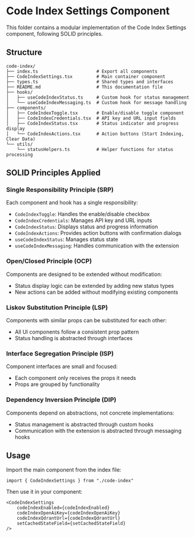 # Code Index Settings Component

This folder contains a modular implementation of the Code Index Settings component, following SOLID principles.

## Structure

```
code-index/
├── index.ts                      # Export all components
├── CodeIndexSettings.tsx         # Main container component
├── types.ts                      # Shared types and interfaces
├── README.md                     # This documentation file
├── hooks/
│   ├── useCodeIndexStatus.ts     # Custom hook for status management
│   └── useCodeIndexMessaging.ts  # Custom hook for message handling
├── components/
│   ├── CodeIndexToggle.tsx       # Enable/disable toggle component
│   ├── CodeIndexCredentials.tsx  # API key and URL input fields
│   ├── CodeIndexStatus.tsx       # Status indicator and progress display
│   └── CodeIndexActions.tsx      # Action buttons (Start Indexing, Clear Data)
└── utils/
    └── statusHelpers.ts          # Helper functions for status processing
```

## SOLID Principles Applied

### Single Responsibility Principle (SRP)

Each component and hook has a single responsibility:

- `CodeIndexToggle`: Handles the enable/disable checkbox
- `CodeIndexCredentials`: Manages API key and URL inputs
- `CodeIndexStatus`: Displays status and progress information
- `CodeIndexActions`: Provides action buttons with confirmation dialogs
- `useCodeIndexStatus`: Manages status state
- `useCodeIndexMessaging`: Handles communication with the extension

### Open/Closed Principle (OCP)

Components are designed to be extended without modification:

- Status display logic can be extended by adding new status types
- New actions can be added without modifying existing components

### Liskov Substitution Principle (LSP)

Components with similar props can be substituted for each other:

- All UI components follow a consistent prop pattern
- Status handling is abstracted through interfaces

### Interface Segregation Principle (ISP)

Component interfaces are small and focused:

- Each component only receives the props it needs
- Props are grouped by functionality

### Dependency Inversion Principle (DIP)

Components depend on abstractions, not concrete implementations:

- Status management is abstracted through custom hooks
- Communication with the extension is abstracted through messaging hooks

## Usage

Import the main component from the index file:

```tsx
import { CodeIndexSettings } from "./code-index"
```

Then use it in your component:

```tsx
<CodeIndexSettings
	codeIndexEnabled={codeIndexEnabled}
	codeIndexOpenAiKey={codeIndexOpenAiKey}
	codeIndexQdrantUrl={codeIndexQdrantUrl}
	setCachedStateField={setCachedStateField}
/>
```
